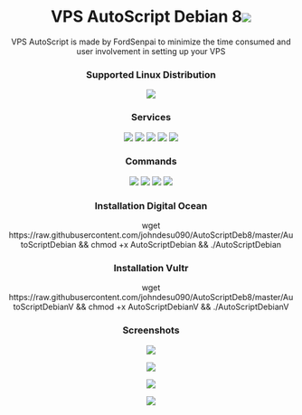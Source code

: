 
<h1 align="center"> VPS AutoScript Debian 8<img src="https://img.shields.io/badge/Version-2.0-blue.svg"></h1>

<p align="center">VPS AutoScript is made by FordSenpai to minimize the time consumed and user involvement in setting up your VPS</p>
<h3 align="center">Supported Linux Distribution</h3>
<p align="center">
  <a><img src="https://img.shields.io/badge/Support-Debian%208-red.svg"></a>
</p>
<h3 align="center">Services</h3>
<p align="center">
  <a><img src="https://img.shields.io/badge/Service-OpenSSH-green.svg"></a>
  <a><img src="https://img.shields.io/badge/Service-Dropbear-green.svg"></a>
  <a><img src="https://img.shields.io/badge/Service-Stunnel-green.svg"></a>
  <a><img src="https://img.shields.io/badge/Service-OpenVPN-green.svg"></a>
  <a><img src="https://img.shields.io/badge/Service-Squid3-green.svg"></a>
 </p>
<h3 align="center">Commands</h3>
<p align="center">
  <a><img src="https://img.shields.io/badge/Commands-menu-yellow.svg"></a>
  <a><img src="https://img.shields.io/badge/Commands-accounts-yellow.svg"></a>
  <a><img src="https://img.shields.io/badge/Commands-options-yellow.svg"></a>
  <a><img src="https://img.shields.io/badge/Commands-server-yellow.svg"></a>
 </p>

<h3 align="center">Installation Digital Ocean</h3>

<p align="center">
wget https://raw.githubusercontent.com/johndesu090/AutoScriptDeb8/master/AutoScriptDebian && chmod +x AutoScriptDebian && ./AutoScriptDebian
</p>

<h3 align="center">Installation Vultr</h3>

<p align="center">
wget https://raw.githubusercontent.com/johndesu090/AutoScriptDeb8/master/AutoScriptDebianV && chmod +x AutoScriptDebianV && ./AutoScriptDebianV
</p>


<h3 align="center">Screenshots</h3>
<p align="center">
<img src="https://github.com/johndesu090/AutoScriptDeb8/raw/master/Snapshots/main.png">
   </p>
  <p align="center">
  <img src="https://github.com/johndesu090/AutoScriptDeb8/raw/master/Snapshots/1.png">
   </p>
  <p align="center">
  <img src="https://github.com/johndesu090/AutoScriptDeb8/raw/master/Snapshots/2.png">
  </p>
  <p align="center">
  <img src="https://github.com/johndesu090/AutoScriptDeb8/raw/master/Snapshots/3.png">
   </p>
